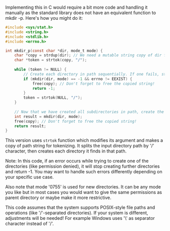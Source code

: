 Implementing this in C would require a bit more code and handling it manually as the standard library does not have an equivalent function to mkdir -p. Here's how you might do it:

```c
#include <sys/stat.h>
#include <string.h>
#include <stdlib.h>
#include <errno.h>

int mkdir_p(const char *dir, mode_t mode) { 
    char *copy = strdup(dir); // We need a mutable string copy of dir for the following code
    char *token = strtok(copy, "/");
  
    while (token != NULL) {
        // Create each directory in path sequentially. If one fails, stop and return error
        if (mkdir(dir, mode) == -1 && errno != EEXIST) {
            free(copy); // Don't forget to free the copied string!
            return -1;
        }
        token = strtok(NULL, "/");
    }
  
    // Now that we have created all subdirectories in path, create the directory at the end of it.
    int result = mkdir(dir, mode); 
    free(copy); // Don't forget to free the copied string!
    return result;
}
```

This version uses `strtok` function which modifies its argument and makes a copy of path string for tokenizing. It splits the input directory path by '/' character, then creates each directory it finds in that path. 

Note: In this code, if an error occurs while trying to create one of the directories (like permission denied), it will stop creating further directories and return -1. You may want to handle such errors differently depending on your specific use case.

Also note that mode '0755' is used for new directories. It can be any mode you like but in most cases you would want to give the same permissions as parent directory or maybe make it more restrictive. 

This code assumes that the system supports POSIX-style file paths and operations (like '/'-separated directories). If your system is different, adjustments will be needed! For example Windows uses '\\' as separator character instead of '/'.
